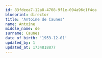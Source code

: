 ```yaml
---
id: 83fdeea7-12a8-4708-9f1e-094a96c1f4ca
blueprint: director
title: 'Antoine de Caunes'
name: Antoine
middle_name: de
surname: Caunes
date_of_birth: '1953-12-01'
updated_by: 1
updated_at: 1734818877
---
```

